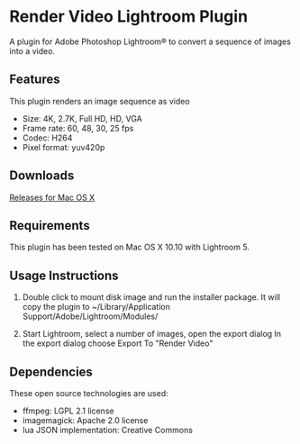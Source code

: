 # Render Video Lightroom Plugin

A plugin for Adobe Photoshop Lightroom® to convert a sequence of images into a video.

## Features
This plugin renders an image sequence as video

- Size: 4K, 2.7K, Full HD, HD, VGA
- Frame rate: 60, 48, 30, 25 fps
- Codec: H264
- Pixel format: yuv420p

## Downloads

[Releases for Mac OS X](https://github.com/andreashermann/VideoRenderer/releases)

## Requirements

This plugin has been tested on Mac OS X 10.10 with Lightroom 5.

## Usage Instructions

1. Double click to mount disk image and run the installer package.
   It will copy the plugin to ~/Library/Application Support/Adobe/Lightroom/Modules/

2. Start Lightroom, select a number of images, open the export dialog
   In the export dialog choose Export To "Render Video"

## Dependencies

These open source technologies are used:

- ffmpeg: LGPL 2.1 license
- imagemagick: Apache 2.0 license
- lua JSON implementation: Creative Commons
